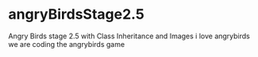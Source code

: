 # angryBirdsStage2.5
Angry Birds stage 2.5 with Class Inheritance and Images
i love angrybirds 
we are coding the angrybirds game 